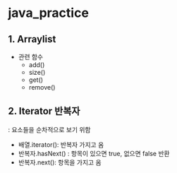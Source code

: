 # java_practice

## 1. Arraylist
- 관련 함수
    + add()
    + size()
    + get()
    + remove()
    
## 2.  Iterator 반복자
: 요소들을 순차적으로 보기 위함 
  - 배열.iterator(): 반복자 가지고 옴
  - 반복자.hasNext() : 항목이 있으면 true, 없으면 false 반환
  - 반복자.next(): 항목을 가지고 옴